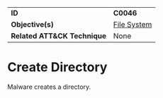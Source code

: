 |||
|---|---|
|**ID**|**C0046**|
|**Objective(s)**|[File System](../file-system)|
|**Related ATT&CK Technique**|None|


Create Directory
================
Malware creates a directory. 
